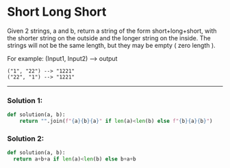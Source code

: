 # Short Long Short

Given 2 strings, a and b, return a string of the form short+long+short, with the shorter string on the outside and the longer string on the inside. The strings will not be the same length, but they may be empty ( zero length ).

For example: (Input1, Input2) --> output

```
("1", "22") --> "1221"
("22", "1") --> "1221"
```

---

### Solution 1:

```python
def solution(a, b):
    return "".join(f"{a}{b}{a}" if len(a)<len(b) else f"{b}{a}{b}")
```

### Solution 2:

```python
def solution(a, b):
  return a+b+a if len(a)<len(b) else b+a+b
```
